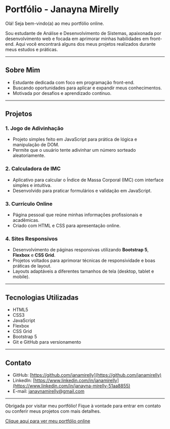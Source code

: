
# Portfólio - Janayna Mirelly

Olá! Seja bem-vindo(a) ao meu portfólio online.

Sou estudante de Análise e Desenvolvimento de Sistemas, apaixonada por desenvolvimento web e focada em aprimorar minhas habilidades em front-end. Aqui você encontrará alguns dos meus projetos realizados durante meus estudos e práticas.

---

## Sobre Mim

- Estudante dedicada com foco em programação front-end.
- Buscando oportunidades para aplicar e expandir meus conhecimentos.
- Motivada por desafios e aprendizado contínuo.

---

## Projetos

### 1. Jogo de Adivinhação
- Projeto simples feito em JavaScript para prática de lógica e manipulação de DOM.
- Permite que o usuário tente adivinhar um número sorteado aleatoriamente.

### 2. Calculadora de IMC
- Aplicativo para calcular o Índice de Massa Corporal (IMC) com interface simples e intuitiva.
- Desenvolvido para praticar formulários e validação em JavaScript.

### 3. Currículo Online
- Página pessoal que reúne minhas informações profissionais e acadêmicas.
- Criado com HTML e CSS para apresentação online.

### 4. Sites Responsivos
- Desenvolvimento de páginas responsivas utilizando **Bootstrap 5**, **Flexbox** e **CSS Grid**.
- Projetos voltados para aprimorar técnicas de responsividade e boas práticas de layout.
- Layouts adaptáveis a diferentes tamanhos de tela (desktop, tablet e mobile).

---

## Tecnologias Utilizadas

- HTML5
- CSS3
- JavaScript
- Flexbox
- CSS Grid
- Bootstrap 5
- Git e GitHub para versionamento

---

## Contato

- GitHub: [https://github.com/janamirelly](https://github.com/janamirelly)  
- LinkedIn: [https://www.linkedin.com/in/janamirelly](https://www.linkedin.com/in/janayna-mirelly-51aa8855)  
- E-mail: janaynamirelly@gmail.com

---

Obrigada por visitar meu portfólio! Fique à vontade para entrar em contato ou conferir meus projetos com mais detalhes.



[Clique aqui para ver meu portfólio online](https://janamirelly.github.io/Portfolio/)

